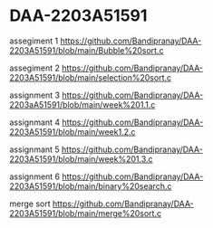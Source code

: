 # DAA-2203A51591
assegiment 1 https://github.com/Bandipranay/DAA-2203A51591/blob/main/Bubble%20sort.c

assegiment 2 https://github.com/Bandipranay/DAA-2203A51591/blob/main/selection%20sort.c

assignment 3 https://github.com/Bandipranay/DAA-2203aA51591/blob/main/week%201.1.c

assignmant 4 https://github.com/Bandipranay/DAA-2203A51591/blob/main/week1.2.c

assignmant 5 https://github.com/Bandipranay/DAA-2203A51591/blob/main/week%201.3.c

assignment 6 https://github.com/Bandipranay/DAA-2203A51591/blob/main/binary%20search.c

merge sort https://github.com/Bandipranay/DAA-2203A51591/blob/main/merge%20sort.c
